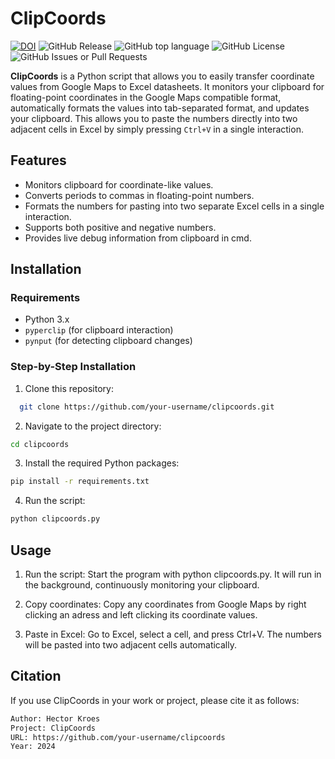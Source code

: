 # ClipCoords
[![DOI](https://zenodo.org/badge/854333898.svg)](https://zenodo.org/doi/10.5281/zenodo.13733593)
![GitHub Release](https://img.shields.io/github/v/release/hfkroes/ClipCoords?color=green)
![GitHub top language](https://img.shields.io/github/languages/top/hfkroes/ClipCoords?color=yellow)
![GitHub License](https://img.shields.io/github/license/hfkroes/ClipCoords?color=orange)
![GitHub Issues or Pull Requests](https://img.shields.io/github/issues/hfkroes/ClipCoords?color=red)

**ClipCoords** is a Python script that allows you to easily transfer coordinate values from Google Maps to Excel datasheets. It monitors your clipboard for floating-point coordinates in the Google Maps compatible format, automatically formats the values into tab-separated format, and updates your clipboard. This allows you to paste the numbers directly into two adjacent cells in Excel by simply pressing `Ctrl+V` in a single interaction.

## Features

- Monitors clipboard for coordinate-like values.
- Converts periods to commas in floating-point numbers.
- Formats the numbers for pasting into two separate Excel cells in a single interaction.
- Supports both positive and negative numbers.
- Provides live debug information from clipboard in cmd.

## Installation

### Requirements

- Python 3.x
- `pyperclip` (for clipboard interaction)
- `pynput` (for detecting clipboard changes)

### Step-by-Step Installation

1. Clone this repository:
```bash
  git clone https://github.com/your-username/clipcoords.git
   ```
   
2. Navigate to the project directory:

  ```bash
  cd clipcoords
  ```

3. Install the required Python packages:

  ```bash
  pip install -r requirements.txt
  ```
4. Run the script:

  ```bash
  python clipcoords.py
  ```
## Usage
1. Run the script: Start the program with python clipcoords.py. It will run in the background, continuously monitoring your clipboard.

2. Copy coordinates: Copy any coordinates from Google Maps by right clicking an adress and left clicking its coordinate values.

3. Paste in Excel: Go to Excel, select a cell, and press Ctrl+V. The numbers will be pasted into two adjacent cells automatically.

## Citation
If you use ClipCoords in your work or project, please cite it as follows:

```txt
Author: Hector Kroes
Project: ClipCoords
URL: https://github.com/your-username/clipcoords
Year: 2024
```
